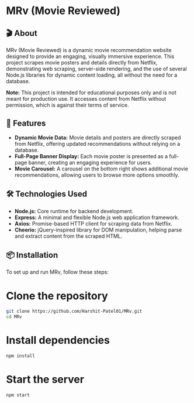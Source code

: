 # MRv (Movie Reviewed)

## 🎬 About

MRv (Movie Reviewed) is a dynamic movie recommendation website designed to provide an engaging, visually immersive experience. This project scrapes movie posters and details directly from Netflix, demonstrating web scraping, server-side rendering, and the use of several Node.js libraries for dynamic content loading, all without the need for a database.

**Note:** This project is intended for educational purposes only and is not meant for production use. It accesses content from Netflix without permission, which is against their terms of service.

## 🌟 Features

- **Dynamic Movie Data:** Movie details and posters are directly scraped from Netflix, offering updated recommendations without relying on a database.
- **Full-Page Banner Display:** Each movie poster is presented as a full-page banner, creating an engaging experience for users.
- **Movie Carousel:** A carousel on the bottom right shows additional movie recommendations, allowing users to browse more options smoothly.

## 🛠️ Technologies Used

- **Node.js:** Core runtime for backend development.
- **Express:** A minimal and flexible Node.js web application framework.
- **Axios:** Promise-based HTTP client for scraping data from Netflix.
- **Cheerio:** jQuery-inspired library for DOM manipulation, helping parse and extract content from the scraped HTML.

## 📦 Installation

To set up and run MRv, follow these steps:

# Clone the repository
```bash
git clone https://github.com/Harshit-Patel01/MRv.git
cd MRv
```

# Install dependencies
```bash
npm install
```
# Start the server
```bash
npm start
```
